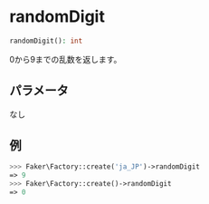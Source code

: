 # randomDigit
```php
randomDigit(): int
```
0から9までの乱数を返します。

## パラメータ
なし

## 例
```php
>>> Faker\Factory::create('ja_JP')->randomDigit
=> 9
>>> Faker\Factory::create()->randomDigit
=> 0
```
